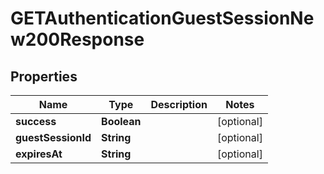 

# GETAuthenticationGuestSessionNew200Response


## Properties

| Name | Type | Description | Notes |
|------------ | ------------- | ------------- | -------------|
|**success** | **Boolean** |  |  [optional] |
|**guestSessionId** | **String** |  |  [optional] |
|**expiresAt** | **String** |  |  [optional] |



